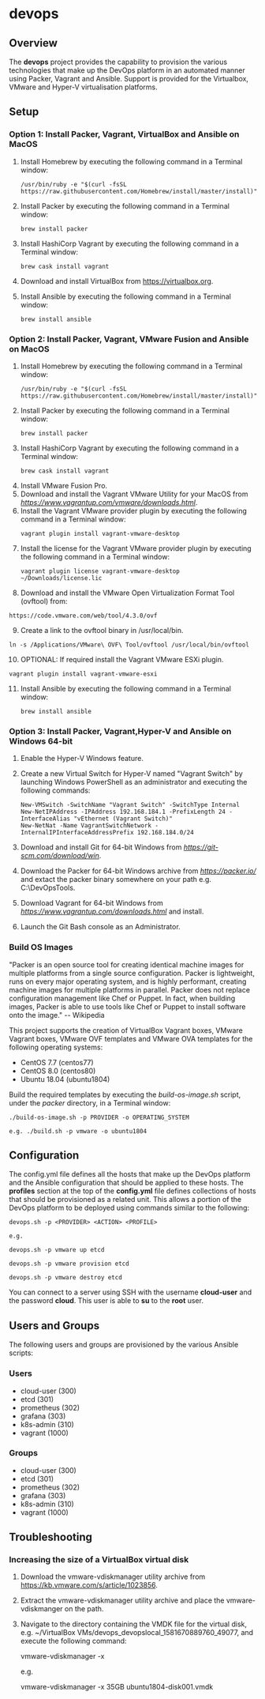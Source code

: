 # devops

## Overview

The **devops** project provides the capability to provision the various technologies that make up the DevOps platform in an automated manner using Packer, Vagrant and Ansible. Support is provided for the Virtualbox, VMware and Hyper-V virtualisation platforms.

## Setup

### Option 1: Install Packer, Vagrant, VirtualBox and Ansible on MacOS

1. Install Homebrew by executing the following command in a Terminal window:
	```
	/usr/bin/ruby -e "$(curl -fsSL https://raw.githubusercontent.com/Homebrew/install/master/install)"
	```
2. Install Packer by executing the following command in a Terminal window:
	```
	brew install packer
	```
3. Install HashiCorp Vagrant by executing the following command in a Terminal window:
	```
	brew cask install vagrant
	```
4. Download and install VirtualBox from https://virtualbox.org.

5. Install Ansible by executing the following command in a Terminal window:
	```
	brew install ansible
	```


### Option 2: Install Packer, Vagrant, VMware Fusion and Ansible on MacOS

1. Install Homebrew by executing the following command in a Terminal window:
	```
	/usr/bin/ruby -e "$(curl -fsSL https://raw.githubusercontent.com/Homebrew/install/master/install)"
	```
2. Install Packer by executing the following command in a Terminal window:
	```
	brew install packer
	```
3. Install HashiCorp Vagrant by executing the following command in a Terminal window:
	```
	brew cask install vagrant
	```
4. Install VMware Fusion Pro.
5. Download and install the Vagrant VMware Utility for your MacOS from *https://www.vagrantup.com/vmware/downloads.html*.
6. Install the Vagrant VMware provider plugin by executing the following command in a Terminal window:
	```
	vagrant plugin install vagrant-vmware-desktop
	```
7. Install the license for the Vagrant VMware provider plugin by executing the following command in a Terminal window:
	```
	vagrant plugin license vagrant-vmware-desktop ~/Downloads/license.lic
	```
8. Download and install the VMware Open Virtualization Format Tool (ovftool) from:
  ```
  https://code.vmware.com/web/tool/4.3.0/ovf
  ```	
9. Create a link to the ovftool binary in /usr/local/bin.
  ```
  ln -s /Applications/VMware\ OVF\ Tool/ovftool /usr/local/bin/ovftool
  ```
10. OPTIONAL: If required install the Vagrant VMware ESXi plugin.
  ```
  vagrant plugin install vagrant-vmware-esxi
  ```
11. Install Ansible by executing the following command in a Terminal window:
	```
	brew install ansible
	```


### Option 3: Install Packer, Vagrant,Hyper-V and Ansible on Windows 64-bit

1. Enable the Hyper-V Windows feature.

2. Create a new Virtual Switch for Hyper-V named "Vagrant Switch" by launching Windows PowerShell as an administrator and executing the following commands:
   ```
   New-VMSwitch -SwitchName "Vagrant Switch" -SwitchType Internal
   New-NetIPAddress -IPAddress 192.168.184.1 -PrefixLength 24 -InterfaceAlias "vEthernet (Vagrant Switch)"
   New-NetNat -Name VagrantSwitchNetwork -InternalIPInterfaceAddressPrefix 192.168.184.0/24
   ```

3. Download and install Git for 64-bit Windows from *https://git-scm.com/download/win*.

4. Download the Packer for 64-bit Windows archive from *https://packer.io/* and extact the packer binary somewhere on your path e.g. C:\DevOpsTools.

5. Download Vagrant for 64-bit Windows from *https://www.vagrantup.com/downloads.html* and install.

6. Launch the Git Bash console as an Administrator.


### Build OS Images

"Packer is an open source tool for creating identical machine images for multiple platforms
from a single source configuration. Packer is lightweight, runs on every major operating
system, and is highly performant, creating machine images for multiple platforms in parallel.
Packer does not replace configuration management like Chef or Puppet. In fact, when building
images, Packer is able to use tools like Chef or Puppet to install software onto the image."
-- Wikipedia

This project supports the creation of VirtualBox Vagrant boxes, VMware Vagrant boxes, VMware OVF templates and VMware OVA templates for the following operating systems:

- CentOS 7.7 (centos77)
- CentOS 8.0 (centos80)
- Ubuntu 18.04 (ubuntu1804)

Build the required templates by executing the *build-os-image.sh* script, under the *packer* directory, in a Terminal window:
```
./build-os-image.sh -p PROVIDER -o OPERATING_SYSTEM

e.g. ./build.sh -p vmware -o ubuntu1804
```


## Configuration

The config.yml file defines all the hosts that make up the DevOps platform and the
Ansible configuration that should be applied to these hosts. The **profiles** section
at the top of the **config.yml** file defines collections of hosts that should be
provisioned as a related unit. This allows a portion of the DevOps platform to be
deployed using commands similar to the following:

```
devops.sh -p <PROVIDER> <ACTION> <PROFILE>

e.g.

devops.sh -p vmware up etcd

devops.sh -p vmware provision etcd

devops.sh -p vmware destroy etcd
```

You can connect to a server using SSH with the username **cloud-user** and the password **cloud**. This user is able to **su** to the **root** user.

## Users and Groups

The following users and groups are provisioned by the various Ansible scripts:

### Users

* cloud-user (300)
* etcd (301)
* prometheus (302)
* grafana (303)
* k8s-admin (310)
* vagrant (1000)

### Groups

* cloud-user (300)
* etcd (301)
* prometheus (302)
* grafana (303)
* k8s-admin (310)
* vagrant (1000)


## Troubleshooting

### Increasing the size of a VirtualBox virtual disk

1. Download the vmware-vdiskmanager utility archive from https://kb.vmware.com/s/article/1023856.

2. Extract the vmware-vdiskmanager utility archive and place the vmware-vdiskmanger on the path.

3. Navigate to the directory containing the VMDK file for the virtual disk, e.g. 
   ~/VirtualBox VMs/devops_devopslocal_1581670889760_49077, and execute the following command:
   
   vmware-vdiskmanager -x <size> <virtual disk file>
   
   e.g. 
   
   vmware-vdiskmanager -x 35GB ubuntu1804-disk001.vmdk 
  
   

